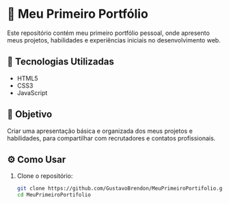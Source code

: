 # 💼 Meu Primeiro Portfólio

Este repositório contém meu primeiro portfólio pessoal, onde apresento meus projetos, habilidades e experiências iniciais no desenvolvimento web.

## 🚀 Tecnologias Utilizadas

- HTML5
- CSS3
- JavaScript

## 📌 Objetivo

Criar uma apresentação básica e organizada dos meus projetos e habilidades, para compartilhar com recrutadores e contatos profissionais.

## ⚙️ Como Usar

1. Clone o repositório:

   ```bash
   git clone https://github.com/GustavoBrendon/MeuPrimeiroPortifolio.git
   cd MeuPrimeiroPortifolio
